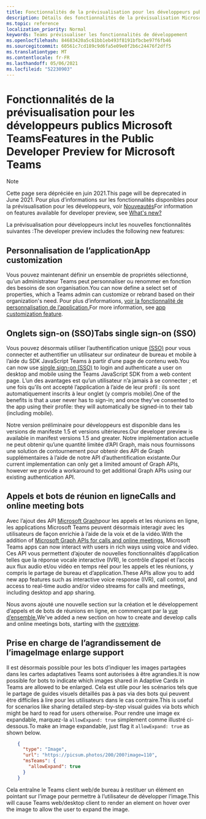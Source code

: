 ```yaml
---
title: Fonctionnalités de la prévisualisation pour les développeurs publics
description: Détails des fonctionnalités de la prévisualisation Microsoft Teams Public Developer
ms.topic: reference
localization_priority: Normal
keywords: Teams prévisualiser les fonctionnalités de développement
ms.openlocfilehash: 84683420a5c61bb1eb493f8191bfbcbe97f6fb46
ms.sourcegitcommit: 60561c7cd189c9d6fa5e09e0f2b6c24476f2dff5
ms.translationtype: MT
ms.contentlocale: fr-FR
ms.lasthandoff: 05/06/2021
ms.locfileid: "52230903"
---
```

# <a name="features-in-the-public-developer-preview-for-microsoft-teams"></a><span data-ttu-id="7284f-104">Fonctionnalités de la prévisualisation pour les développeurs publics Microsoft Teams</span><span class="sxs-lookup"><span data-stu-id="7284f-104">Features in the Public Developer Preview for Microsoft Teams</span></span>

> [!NOTE]
> <span data-ttu-id="7284f-105">Cette page sera dépréciée en juin 2021.</span><span class="sxs-lookup"><span data-stu-id="7284f-105">This page will be deprecated in June 2021.</span></span> <span data-ttu-id="7284f-106">Pour plus d’informations sur les fonctionnalités disponibles pour la prévisualisation pour les développeurs, voir [Nouveautés](~/whats-new.md)</span><span class="sxs-lookup"><span data-stu-id="7284f-106">For information on features available for developer preview, see [What's new?](~/whats-new.md)</span></span>

<span data-ttu-id="7284f-107">La prévisualisation pour développeurs inclut les nouvelles fonctionnalités suivantes :</span><span class="sxs-lookup"><span data-stu-id="7284f-107">The developer preview includes the following new features:</span></span>

## <a name="app-customization"></a><span data-ttu-id="7284f-108">Personnalisation de l’application</span><span class="sxs-lookup"><span data-stu-id="7284f-108">App customization</span></span>

<span data-ttu-id="7284f-109">Vous pouvez maintenant définir un ensemble de propriétés sélectionné, qu’un administrateur Teams peut personnaliser ou renommer en fonction des besoins de son organisation.</span><span class="sxs-lookup"><span data-stu-id="7284f-109">You can now define a select set of properties, which a Teams admin can customize or rebrand based on their organization's need.</span></span> <span data-ttu-id="7284f-110">Pour plus d’informations, [voir la fonctionnalité de personnalisation de l’application.](~/concepts/design/design-teams-app-overview.md)</span><span class="sxs-lookup"><span data-stu-id="7284f-110">For more information, see [app customization feature](~/concepts/design/design-teams-app-overview.md).</span></span>

## <a name="tabs-single-sign-on-sso"></a><span data-ttu-id="7284f-111">Onglets sign-on (SSO)</span><span class="sxs-lookup"><span data-stu-id="7284f-111">Tabs single sign-on (SSO)</span></span>

<span data-ttu-id="7284f-112">Vous pouvez désormais utiliser l’authentification unique [(SSO)](~/tabs/how-to/authentication/auth-aad-sso.md) pour vous connecter et authentifier un utilisateur sur ordinateur de bureau et mobile à l’aide du SDK JavaScript Teams à partir d’une page de contenu web.</span><span class="sxs-lookup"><span data-stu-id="7284f-112">You can now use [single sign-on (SSO)](~/tabs/how-to/authentication/auth-aad-sso.md) to login and authenticate a user on desktop and mobile using the Teams JavaScript SDK from a web content page.</span></span> <span data-ttu-id="7284f-113">L’un des avantages est qu’un utilisateur n’a jamais à se connecter ; et une fois qu’ils ont accepté l’application à l’aide de leur profil : ils sont automatiquement inscrits à leur onglet (y compris mobile).</span><span class="sxs-lookup"><span data-stu-id="7284f-113">One of the benefits is that a user never has to sign-in; and once they've consented to the app using their profile: they will automatically be signed-in to their tab (including mobile).</span></span>

<span data-ttu-id="7284f-114">Notre version préliminaire pour développeurs est disponible dans les versions de manifeste 1.5 et versions ultérieures.</span><span class="sxs-lookup"><span data-stu-id="7284f-114">Our developer preview is available in manifest versions 1.5 and greater.</span></span> <span data-ttu-id="7284f-115">Notre implémentation actuelle ne peut obtenir qu’une quantité limitée d’API Graph, mais nous fournissons une solution de contournement pour obtenir des API de Graph supplémentaires à l’aide de notre API d’authentification existante.</span><span class="sxs-lookup"><span data-stu-id="7284f-115">Our current implementation can only get a limited amount of Graph APIs, however we provide a workaround to get additional Graph APIs using our existing authentication API.</span></span>

## <a name="calls-and-online-meeting-bots"></a><span data-ttu-id="7284f-116">Appels et bots de réunion en ligne</span><span class="sxs-lookup"><span data-stu-id="7284f-116">Calls and online meeting bots</span></span>

<span data-ttu-id="7284f-117">Avec l’ajout des API [Microsoft Graph](/graph/api/resources/communications-api-overview?view=graph-rest-beta&preserve-view=true)pour les appels et les réunions en ligne, les applications Microsoft Teams peuvent désormais interagir avec les utilisateurs de façon enrichie à l’aide de la voix et de la vidéo.</span><span class="sxs-lookup"><span data-stu-id="7284f-117">With the addition of [Microsoft Graph APIs for calls and online meetings](/graph/api/resources/communications-api-overview?view=graph-rest-beta&preserve-view=true), Microsoft Teams apps can now interact with users in rich ways using voice and video.</span></span> <span data-ttu-id="7284f-118">Ces API vous permettent d’ajouter de nouvelles fonctionnalités d’application telles que la réponse vocale interactive (IVR), le contrôle d’appel et l’accès aux flux audio et/ou vidéo en temps réel pour les appels et les réunions, y compris le partage de bureau et d’application.</span><span class="sxs-lookup"><span data-stu-id="7284f-118">These APIs allow you to add new app features such as interactive voice response (IVR), call control, and access to real-time audio and/or video streams for calls and meetings, including desktop and app sharing.</span></span>

<span data-ttu-id="7284f-119">Nous avons ajouté une nouvelle section sur la création et le développement d’appels et de bots de réunions en ligne, en commençant par la [vue d’ensemble.](~/bots/calls-and-meetings/calls-meetings-bots-overview.md)</span><span class="sxs-lookup"><span data-stu-id="7284f-119">We've added a new section on how to create and develop calls and online meetings bots, starting with the [overview](~/bots/calls-and-meetings/calls-meetings-bots-overview.md).</span></span>


## <a name="image-enlarge-support"></a><span data-ttu-id="7284f-120">Prise en charge de l’agrandissement de l’image</span><span class="sxs-lookup"><span data-stu-id="7284f-120">Image enlarge support</span></span>

<span data-ttu-id="7284f-121">Il est désormais possible pour les bots d’indiquer les images partagées dans les cartes adaptatives Teams sont autorisées à être agrandies.</span><span class="sxs-lookup"><span data-stu-id="7284f-121">It is now possible for bots to indicate which images shared in Adaptive Cards in Teams are allowed to be enlarged.</span></span> <span data-ttu-id="7284f-122">Cela est utile pour les scénarios tels que le partage de guides visuels détaillés pas à pas via des bots qui peuvent être difficiles à lire pour les utilisateurs dans le cas contraire.</span><span class="sxs-lookup"><span data-stu-id="7284f-122">This is useful for scenarios like sharing detailed step-by-step visual guides via bots which might be hard to read for users otherwise.</span></span> <span data-ttu-id="7284f-123">Pour rendre une image ex expandable, marquez-la `allowExpand: true` simplement comme illustré ci-dessous.</span><span class="sxs-lookup"><span data-stu-id="7284f-123">To make an image expandable, just flag it `allowExpand: true` as shown below.</span></span>

```json
    {
      "type": "Image",
      "url": "https://picsum.photos/200/200?image=110",
      "msTeams": {
        "allowExpand": true
      }
    }
```
<span data-ttu-id="7284f-124">Cela entraîne le Teams client web/de bureau à restituer un élément en pointant sur l’image pour permettre à l’utilisateur de développer l’image.</span><span class="sxs-lookup"><span data-stu-id="7284f-124">This will cause Teams web/desktop client to render an element on hover over the image to allow the user to expand the image.</span></span>
